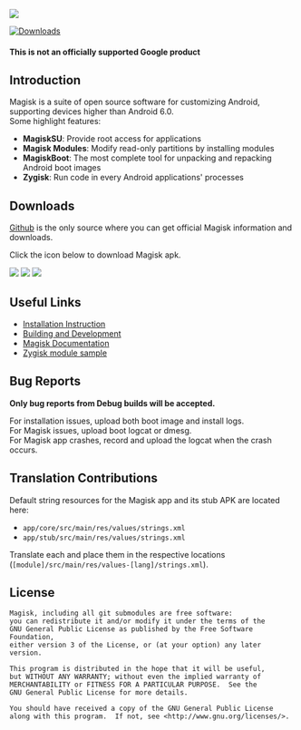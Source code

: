 ![](docs/images/logo.png)

[![Downloads](https://img.shields.io/badge/dynamic/json?color=green&label=Downloads&query=totalString&url=https%3A%2F%2Fraw.githubusercontent.com%2Ftopjohnwu%2Fmagisk-files%2Fcount%2Fcount.json&cacheSeconds=1800)](https://raw.githubusercontent.com/topjohnwu/magisk-files/count/count.json)

#### This is not an officially supported Google product

## Introduction

Magisk is a suite of open source software for customizing Android, supporting devices higher than Android 6.0.<br>
Some highlight features:

- **MagiskSU**: Provide root access for applications
- **Magisk Modules**: Modify read-only partitions by installing modules
- **MagiskBoot**: The most complete tool for unpacking and repacking Android boot images
- **Zygisk**: Run code in every Android applications' processes

## Downloads

[Github](https://github.com/topjohnwu/Magisk/) is the only source where you can get official Magisk information and downloads.

Click the icon below to download Magisk apk.

[![](https://img.shields.io/badge/Magisk-v27.0-blue)](https://github.com/topjohnwu/Magisk/releases/tag/v27.0)
[![](https://img.shields.io/badge/Magisk%20Beta-v27.0-blue)](https://github.com/topjohnwu/Magisk/releases/tag/v27.0)
[![](https://img.shields.io/badge/Magisk-Canary-red)](https://github.com/topjohnwu/Magisk/releases/tag/canary-27006)

## Useful Links

- [Installation Instruction](https://topjohnwu.github.io/Magisk/install.html)
- [Building and Development](https://topjohnwu.github.io/Magisk/build.html)
- [Magisk Documentation](https://topjohnwu.github.io/Magisk/)
- [Zygisk module sample](https://github.com/topjohnwu/zygisk-module-sample)

## Bug Reports

**Only bug reports from Debug builds will be accepted.**

For installation issues, upload both boot image and install logs.<br>
For Magisk issues, upload boot logcat or dmesg.<br>
For Magisk app crashes, record and upload the logcat when the crash occurs.

## Translation Contributions

Default string resources for the Magisk app and its stub APK are located here:

- `app/core/src/main/res/values/strings.xml`
- `app/stub/src/main/res/values/strings.xml`

Translate each and place them in the respective locations (`[module]/src/main/res/values-[lang]/strings.xml`).

## License

    Magisk, including all git submodules are free software:
    you can redistribute it and/or modify it under the terms of the
    GNU General Public License as published by the Free Software Foundation,
    either version 3 of the License, or (at your option) any later version.

    This program is distributed in the hope that it will be useful,
    but WITHOUT ANY WARRANTY; without even the implied warranty of
    MERCHANTABILITY or FITNESS FOR A PARTICULAR PURPOSE.  See the
    GNU General Public License for more details.

    You should have received a copy of the GNU General Public License
    along with this program.  If not, see <http://www.gnu.org/licenses/>.

